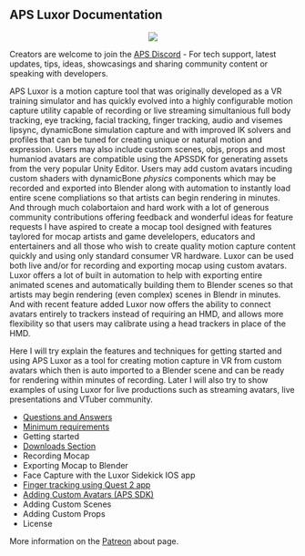 ## APS Luxor Documentation

<p align="center">
  <a href="/downloads.md">
     <img src="http://www.mediafire.com/file/hmec2ssggyngld3/Luxor+Logo+Text.png">
  </a>
</p>

Creators are welcome to join the [APS Discord](https://discord.com/invite/ErZcKaQ) - For tech support, latest updates, tips, ideas, showcasings and sharing community content or speaking with developers.

APS Luxor is a motion capture tool that was originally developed as a VR training simulator and has quickly evolved into a highly configurable motion capture utility capable of recording or live streaming simultanious full body tracking, eye tracking, facial tracking, finger tracking, audio and visemes lipsync, dynamicBone simulation capture and with improved IK solvers and profiles that can be tuned for creating unique or natural motion and expression. Users may also include custom scenes, objs, props and most humaniod avatars are compatible using the APSSDK for generating assets from the very popular Unity Editor. Users may add custom avatars incuding custom shaders with dynamicBone *physics* components which may be recorded and exported into Blender along with automation to instantly load entire scene compliations so that artists can begin rendering in minutes. And through much colabortaion and hard work with a lot of generous community contributions offering feedback and wonderful ideas for feature requests I have aspired to create a mocap tool designed with features taylored for mocap artists and game develelopers, educators and entertainers and all those who wish to create quality motion capture content quickly and using only standard consumer VR hardware. Luxor can be used both live and/or for recording and exporting mocap using custom avatars. Luxor offers a lot of built in automation to help with exporting entire animated scenes and automatically building them to Blender scenes so that artists may begin rendering (even complex) scenes in Blendr in minutes. And with recent feature added Luxor now offers the ability to connect avatars entirely to trackers instead of requiring an HMD, and allows more flexibility so that users may calibrate using a head trackers in place of the HMD.

Here I will try explain the features and techniques for getting started and using APS Luxor as a tool for creating motion capture in VR from custom avatars which then is auto imported to a Blender scene and can be ready for rendering within minutes of recording. Later I will also try to show examples of using Luxor for live productions such as streaming avatars, live presentations and VTuber community.

- [Questions and Answers](/questions%20and%20answers.md)
- [Minimum requirements](/requirements.md)
- Getting started
- [Downloads Section](/downloads.md)
- Recording Mocap
- Exporting Mocap to Blender
- Face Capture with the Luxor Sidekick IOS app
- [Finger tracking using Quest 2 app](/quest%20finger%20tracking.md)
- [Adding Custom Avatars (APS SDK)](/apssdk.md)
- Adding Custom Scenes
- Adding Custom Props
- License

More information on the [Patreon](https://www.patreon.com/prepstudio) about page.
